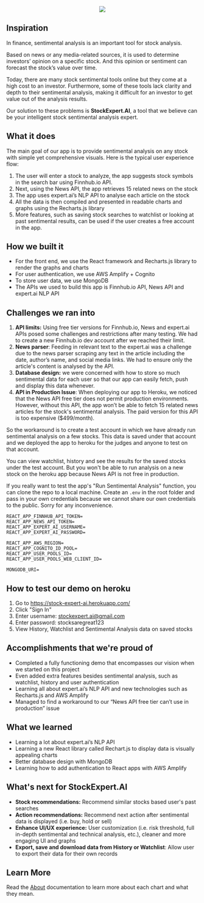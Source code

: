 <p align="center">
<img src="https://res.cloudinary.com/viclo2606/image/upload/v1624362747/title_rwedcs.gif" />
</p>

## Inspiration

In finance, sentimental analysis is an important tool for stock analysis.

Based on news or any media-related sources, it is used to determine investors’ opinion on a specific stock. And this opinion or sentiment can forecast the stock’s value over time.

Today, there are many stock sentimental tools online but they come at a high cost to an investor. Furthermore, some of these tools lack clarity and depth to their sentimental analysis, making it difficult for an investor to get value out of the analysis results.

Our solution to these problems is **StockExpert.AI**, a tool that we believe can be your intelligent stock sentimental analysis expert.


## What it does
The main goal of our app is to provide sentimental analysis on any stock with simple yet comprehensive visuals. Here is the typical user experience flow:
1. The user will enter a stock to analyze, the app suggests stock symbols in the search bar using Finnhub.io API.
2. Next, using the News API, the app retrieves 15 related news on the stock
3. The app uses expert.ai’s NLP API to analyse each article on the stock
4. All the data is then compiled and presented in readable charts and graphs using the Recharts.js library
5. More features, such as saving stock searches to watchlist or looking at past sentimental results, can be used if the user creates a free account in the app.

## How we built it
- For the front end, we use the React framework and Recharts.js library to render the graphs and charts
- For user authentication, we use AWS Amplify + Cognito
- To store user data, we use MongoDB
- The APIs we used to build this app is Finnhub.io API, News API and expert.ai NLP API

## Challenges we ran into
1. **API limits:** Using free tier versions for Finnhub.io, News and expert.ai APIs posed some challenges and restrictions after many testing. We had to create a new Finnhub.io dev account after we reached their limit.
2. **News parser**: Feeding in relevant text to the expert.ai was a challenge due to the news parser scraping any text in the article including the date, author’s name, and social media links. We had to ensure only the article's content is analysed by the API.
3. **Database design:** we were concerned with how to store so much sentimental data for each user so that our app can easily fetch, push and display this data whenever.
4. **API in Production Issue**: When deploying our app to Heroku, we noticed that the News API free tier does not permit production environments. However, without this API, the app won’t be able to fetch 15 related news articles for the stock's sentimental analysis. The paid version for this API is too expensive ($499/month). 

So the workaround is to create a test account in which we have already run sentimental analysis on a few stocks. This data is saved under that account and we deployed the app to heroku for the judges and anyone to test on that account.

You can view watchlist, history and see the results for the saved stocks under the test account. But you won't be able to run analysis on a new stock on the heroku app because News API is not free in production.

If you really want to test the app's "Run Sentimental Analysis" function, you can clone the repo to a local machine. Create an `.env` in the root folder and pass in your own credentials because we cannot share our own credentials to the public. Sorry for any inconvenience.

```
REACT_APP_FINNHUB_API_TOKEN=
REACT_APP_NEWS_API_TOKEN=
REACT_APP_EXPERT_AI_USERNAME=
REACT_APP_EXPERT_AI_PASSWORD=

REACT_APP_AWS_REGION=
REACT_APP_COGNITO_ID_POOL=
REACT_APP_USER_POOLS_ID=
REACT_APP_USER_POOLS_WEB_CLIENT_ID=

MONGODB_URI=
```
## How to test our demo on heroku
1. Go to https://stock-expert-ai.herokuapp.com/
2. Click "Sign In"
3. Enter username: stockexpert.ai@gmail.com
4. Enter password: stocksaregreat123
5. View History, Watchlist and Sentimental Analysis data on saved stocks

## Accomplishments that we're proud of
- Completed a fully functioning demo that encompasses our vision when we started on this project
- Even added extra features besides sentimental analysis, such as watchlist, history and user authentication
- Learning all about expert.ai’s NLP API and new technologies such as Recharts.js and AWS Amplify
- Managed to find a workaround to our “News API free tier can’t use in production” issue

## What we learned
- Learning a lot about expert.ai’s NLP API
- Learning a new React library called Rechart.js to display data is visually appealing charts
- Better database design with MongoDB
- Learning how to add authentication to React apps with AWS Amplify

## What's next for StockExpert.AI
- **Stock recommendations:** Recommend similar stocks based user's past searches
- **Action recommendations:** Recommend next action after sentimental data is displayed (i.e. buy, hold or sell)
- **Enhance UI/UX experience:** User customization (i.e. risk threshold, full in-depth sentimental and technical analysis, etc.), cleaner and more engaging UI and graphs
- **Export, save and download data from History or Watchlist**: Allow user to export their data for their own records

## Learn More
Read the [About](https://github.com/steffy-lo/StockExpert.AI/blob/master/About.md) documentation to learn more about each chart and what they mean.
